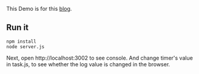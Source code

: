 This Demo is for this [blog](https://github.com/Bert0324/js-playground/blob/master/modularization/hot_reload.md).


## Run it

```
npm install
node server.js
```

Next, open http://localhost:3002 to see console. And change timer's value in task.js, to see 
whether the log value is changed in the browser. 
